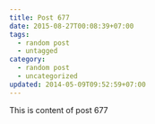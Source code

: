 ```yaml
---
title: Post 677
date: 2015-08-27T00:08:39+07:00
tags:
  - random post
  - untagged
category:
  - random post
  - uncategorized
updated: 2014-05-09T09:52:59+07:00
---
```

This is content of post 677